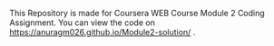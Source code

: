 This Repository is made for Coursera WEB Course Module 2 Coding Assignment.
You can view the code on https://anuragm026.github.io/Module2-solution/ .

